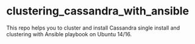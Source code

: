 # clustering_cassandra_with_ansible
This repo helps you to cluster and install Cassandra single install and clustering with Ansible playbook on Ubuntu 14/16.
